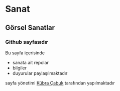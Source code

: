 ![](devtools://devtools/bundled/devtools_app.html?remoteBase=https://chrome-devtools-frontend.appspot.com/serve_file/@d5ef0e8214bc14c9b5bbf69a1515e431394c62a6/&can_dock=true&panel=elements&dockSide=undocked#:~:text=Current%20source%3A-,https%3A//static%2Dexp1.licdn.com/sc/h/244xhbkr7g40x6bsu4gi6q4ry)

# Sanat
## Görsel Sanatlar
### Github sayfasıdır

Bu sayfa içerisinde 
* sanata ait repolar
* bilgiler
* duyurular
paylaşılmaktadır 

sayfa yönetimi [Kübra Çabuk](https://kubracabuk4680.github.io/) tarafından yapılmaktadır

